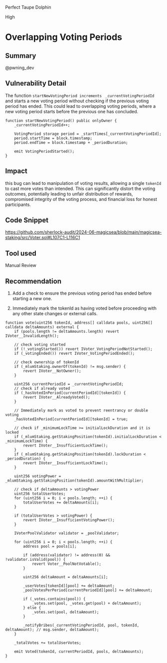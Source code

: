 Perfect Taupe Dolphin

High

# Overlapping Voting Periods

## Summary
@pwning_dev


## Vulnerability Detail
 The function `startNewVotingPeriod increments` ` _currentVotingPeriodId` and starts a new voting period without checking if the previous voting period has ended. This could lead to overlapping voting periods, where a new voting period starts before the previous one has concluded.
```solidity
function startNewVotingPeriod() public onlyOwner {
    _currentVotingPeriodId++;

    VotingPeriod storage period = _startTimes[_currentVotingPeriodId];
    period.startTime = block.timestamp;
    period.endTime = block.timestamp + _periodDuration;

    emit VotingPeriodStarted();
}

```

## Impact
this bug can lead to manipulation of voting results, allowing a single `tokenId` to cast more votes than intended. This can significantly distort the voting outcomes, potentially leading to unfair distribution of rewards, compromised integrity of the voting process, and financial loss for honest participants.
## Code Snippet
https://github.com/sherlock-audit/2024-06-magicsea/blob/main/magicsea-staking/src/Voter.sol#L107C1-L116C1
## Tool used

Manual Review

## Recommendation
1.  Add a check to ensure the previous voting period has ended before starting a new one.


2. Immediately mark the tokenId as having voted before proceeding with any other state changes or external calls.
```solidity
function vote(uint256 tokenId, address[] calldata pools, uint256[] calldata deltaAmounts) external {
    if (pools.length != deltaAmounts.length) revert IVoter__InvalidLength();

    // check voting started
    if (!_votingStarted()) revert IVoter_VotingPeriodNotStarted();
    if (_votingEnded()) revert IVoter_VotingPeriodEnded();

    // check ownership of tokenId
    if (_mlumStaking.ownerOf(tokenId) != msg.sender) {
        revert IVoter__NotOwner();
    }

    uint256 currentPeriodId = _currentVotingPeriodId;
    // check if already voted
    if (_hasVotedInPeriod[currentPeriodId][tokenId]) {
        revert IVoter__AlreadyVoted();
    }

    // Immediately mark as voted to prevent reentrancy or double voting
    _hasVotedInPeriod[currentPeriodId][tokenId] = true;

    // check if _minimumLockTime >= initialLockDuration and it is locked
    if (_mlumStaking.getStakingPosition(tokenId).initialLockDuration < _minimumLockTime) {
        revert IVoter__InsufficientLockTime();
    }
    if (_mlumStaking.getStakingPosition(tokenId).lockDuration < _periodDuration) {
        revert IVoter__InsufficientLockTime();
    }

    uint256 votingPower = _mlumStaking.getStakingPosition(tokenId).amountWithMultiplier;

    // check if deltaAmounts > votingPower
    uint256 totalUserVotes;
    for (uint256 i = 0; i < pools.length; ++i) {
        totalUserVotes += deltaAmounts[i];
    }

    if (totalUserVotes > votingPower) {
        revert IVoter__InsufficientVotingPower();
    }

    IVoterPoolValidator validator = _poolValidator;

    for (uint256 i = 0; i < pools.length; ++i) {
        address pool = pools[i];

        if (address(validator) != address(0) && !validator.isValid(pool)) {
            revert Voter__PoolNotVotable();
        }

        uint256 deltaAmount = deltaAmounts[i];

        _userVotes[tokenId][pool] += deltaAmount;
        _poolVotesPerPeriod[currentPeriodId][pool] += deltaAmount;

        if (_votes.contains(pool)) {
            _votes.set(pool, _votes.get(pool) + deltaAmount);
        } else {
            _votes.set(pool, deltaAmount);
        }

        _notifyBribes(_currentVotingPeriodId, pool, tokenId, deltaAmount); // msg.sender, deltaAmount);
    }

    _totalVotes += totalUserVotes;

    emit Voted(tokenId, currentPeriodId, pools, deltaAmounts);
}

```